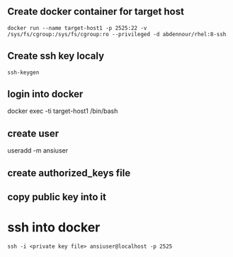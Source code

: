 ## Create docker container for target host
```
docker run --name target-host1 -p 2525:22 -v /sys/fs/cgroup:/sys/fs/cgroup:ro --privileged -d abdennour/rhel:8-ssh
```


## Create ssh key localy
```
ssh-keygen
```

## login into docker
docker exec -ti target-host1 /bin/bash

## create user
useradd -m ansiuser

## create authorized_keys file
## copy public key into it

# ssh into docker 
```
ssh -i <private key file> ansiuser@localhost -p 2525
```